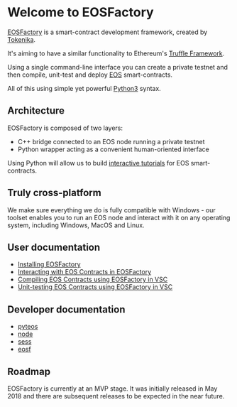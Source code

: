 # Welcome to EOSFactory

[EOSFactory](http://eosfactory.io/) is a smart-contract development framework, created by [Tokenika](https://tokenika.io).

It's aiming to have a similar functionality to Ethereum's [Truffle Framework](http://truffleframework.com/).

Using a single command-line interface you can create a private testnet and then compile, unit-test and deploy [EOS](https://eos.io/) smart-contracts.

All of this using simple yet powerful [Python3](https://www.python.org/) syntax.

## Architecture

EOSFactory is composed of two layers:
- C++ bridge connected to an EOS node running a private testnet
- Python wrapper acting as a convenient human-oriented interface

Using Python will allow us to build [interactive tutorials](http://eosfactory.io/sphinx/html/) for EOS smart-contracts.

## Truly cross-platform

We make sure everything we do is fully compatible with Windows - our toolset enables you to run an EOS node and interact with it on any operating system, including Windows, MacOS and Linux.

## User documentation

* [Installing EOSFactory](http://eosfactory.io/sphinx/html/01.InstallingEOSFactory.html)
* [Interacting with EOS Contracts in EOSFactory](http://eosfactory.io/sphinx/html/02.InteractingWithEOSContractsInEOSFactory.html)
* [Compiling EOS Contracts using EOSFactory in VSC](http://eosfactory.io/sphinx/html/03.CompilingEOSContractsUsingEOSFactoryInVSC.html)
* [Unit-testing EOS Contracts using EOSFactory in VSC](http://eosfactory.io/sphinx/html/04.UnitTestingEOSContractsUsingEOSFactoryInVSC.html)

## Developer documentation

* [pyteos](http://eosfactory.io/sphinx/html/pyteos.html)
* [node](http://eosfactory.io/sphinx/html/node.html)
* [sess](http://eosfactory.io/sphinx/html/sess.html)
* [eosf](http://eosfactory.io/sphinx/html/eosf.html)

## Roadmap

EOSFactory is currently at an MVP stage. It was initially released in May 2018 and there are subsequent releases to be expected in the near future.
